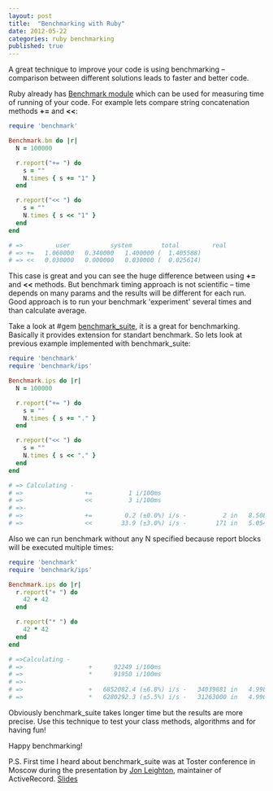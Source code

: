 ```yaml
---
layout: post
title:  "Benchmarking with Ruby"
date: 2012-05-22
categories: ruby benchmarking
published: true
---
```


A great technique to improve your code is using benchmarking – comparison between different solutions leads to faster and better code.

<!--more-->

Ruby already has [Benchmark module](http://ruby-doc.org/stdlib-1.9.3/libdoc/benchmark/rdoc/Benchmark.html) which can be used for measuring time of running of your code. For example lets compare string concatenation methods **+=** and **<<**:

```ruby
require 'benchmark'

Benchmark.bm do |r|
  N = 100000

  r.report("+= ") do
    s = ""
    N.times { s += "1" }
  end

  r.report("<< ") do
    s = ""
    N.times { s << "1" }
  end
end

# =>         user           system        total         real
# => +=   1.060000   0.340000   1.400000 (  1.405588)
# => <<   0.030000   0.000000   0.030000 (  0.025614)
```

This case is great and you can see the huge difference between using **+=** and **<<** methods. But benchmark timing approach is not scientific – time depends on many params and the results will be different for each run. Good approach is to run your benchmark 'experiment' several times and than calculate average.

Take a look at #gem [benchmark_suite](https://github.com/evanphx/benchmark_suite), it is a great for benchmarking. Basically it provides extension for standart benchmark. So lets look at previous example implemented with benchmark_suite:

```ruby
require 'benchmark'
require 'benchmark/ips'

Benchmark.ips do |r|
  N = 100000

  r.report("+= ") do
    s = ""
    N.times { s += "." }
  end

  r.report("<< ") do
    s = ""
    N.times { s << "." }
  end
end

# => Calculating -
# =>                 +=          1 i/100ms
# =>                 <<          3 i/100ms
# =>-
# =>                 +=         0.2 (±0.0%) i/s -          2 in   8.508143s
# =>                 <<        33.9 (±3.0%) i/s -        171 in   5.054061s
```

Also we can run benchmark without any N specified because report blocks will be executed multiple times:

```ruby
require 'benchmark'
require 'benchmark/ips'

Benchmark.ips do |r|
  r.report("+ ") do
    42 + 42
  end

  r.report("* ") do
    42 * 42
  end
end

# =>Calculating -
# =>                  +      92249 i/100ms
# =>                  *      91950 i/100ms
# =>-
# =>                  +   6852082.4 (±6.8%) i/s -   34039881 in   4.998483s
# =>                  *   6280292.3 (±5.5%) i/s -   31263000 in   4.996057s
```

Obviously benchmark_suite takes longer time but the results are more precise. Use this technique to test your class methods, algorithms and for having fun!

Happy benchmarking!

P.S. First time I heard about benchmark_suite was at Toster conference in Moscow during the presentation by [Jon Leighton](https://github.com/jonleighton), maintainer of ActiveRecord. [Slides](http://www.slideshare.net/tosterru/presentation-11633787)
